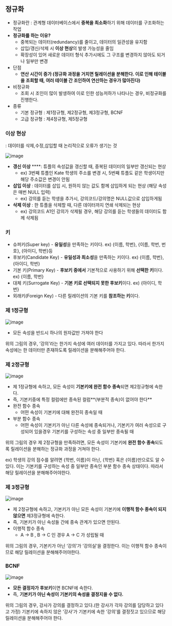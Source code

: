 ## 정규화

- 정규화란 : 관계형 데이터베이스에서 **중복을 최소화**하기 위해 데이터를 구조화하는 작업
- **정규화를 하는 이유?**
    - 중복되는 데이터(redundancy)를 줄이고, 데이터의 일관성을 유지함
    - 삽입/갱신/삭제 시 **이상 현상**의 발생 가능성을 줄임
    - 확장성이 있어 새로운 데이터 형식 추가시에도 그 구조를 변경하지 않아도 되거나 일부만 변경
- 단점
    - **연산 시간이 증가 (정규화 과정을 거치면 릴레이션을 분해한다. 이로 인해 테이블을 조회할 때, 여러 테이블 간 조인하여 연산하는 경우가 많아진다)**
- 비정규화
    - 조회 시 조인이 많이 발생하여 이로 인한 성능저하가 나타나는 경우, 비정규화를 진행한다.
- 종류
    - 기본 정규형 : 제1정규형, 제2정규형, 제3정규형, BCNF
    - 고급 정규형 : 제4정규형, 제5정규형

### 이상 현상

: 데이터를 삭제,수정,삽입할 때 논리적으로 오류가 생기는 것

![image](https://user-images.githubusercontent.com/77563814/169877443-35470094-f96f-4164-b1fe-eee293f99516.png)
- **갱신 이상**  ****: 튜플의 속성값을 갱신할 때, 중복된 데이터의 일부만 갱신되는 현상
    - ex) 3번째 튜플인 Kate 학생의 주소를 변경 시, 5번째 튜플도 같은 학생이지만 해당 주소값은 변경이 안됨
- **삽입 이상** : 데이터를 삽입 시, 원하지 않는 값도 함께 삽입하게 되는 현상 (해당 속성은 매번 NULL 입력)
    - ex) 강의를 듣는 학생을 추가시, 강의코드/강의명은 NULL값으로 삽입하게됨
- **삭제 이상** : 한 튜플을 삭제할 때, 다른 데이터까지 연쇄 삭제되는 현상
    - ex) 강의코드 A1인 강의가 삭제될 경우, 해당 강의를 듣는 학생들의 데이터도 함께 삭제됨

### 키

- 슈퍼키(Super key) - **유일성**을 만족하는 키이다. ex) {이름, 학번}, {이름, 학번, 번호}, {아이디, 학번}등
- 후보키(Candidate Key) - **유일성과 최소성**을 만족하는 키이다. ex) {이름, 학번}, {아이디, 학번}
- 기본 키(Primary Key) - **후보키 중에서** 기본적으로 사용하기 위해 **선택한 키**이다. ex) {이름, 학번}
- 대체 키(Surrogate Key) - **기본 키로 선택되지 못한 후보키**이다. ex) {아이디, 학번}
- 외래키(Foreign Key) - 다른 릴레이션의 기본 키를 **참조하는 키**이다.

### 제 1정규형


![image](https://user-images.githubusercontent.com/77563814/169877544-83a6a47c-25bc-4b06-855d-eb734867d169.png)

- 모든 속성을 반드시 하나의 원자값만 가져야 한다

위의 그림의 경우, ‘강의’라는 한가지 속성에 여러 데이터를 가지고 있다. 따라서 한가지 속성에는 한 데이터만 존재하도록 릴레이션을 분해해주어야 한다.

### 제 2정규형

![image](https://user-images.githubusercontent.com/77563814/169877573-764850fa-0e14-4ee9-b1d3-098f901ea5a2.png)


- 제 1정규형에 속하고, 모든 속성이 **기본키에 완전 함수 종속**되면 제2정규형에 속한다.
- 즉, 기본키중에 특정 컬럼에만 종속된 컬럼**(부분적 종속)이 없어야 한다**
- 완전 함수 종속
    - 어떤 속성이 기본키에 대해 완전히 종속일 때
- 부분 함수 종속
    - 어떤 속성이 기본키가 아닌 다른 속성에 종속되거나, 기본키가 여러 속성으로 구성되어 있을경우 기본키를 구성하는 속성 중 일부만 종속될 때

위의 그림의 경우 제 2정규형을 만족하려면, 모든 속성이 기본키에 **완전 함수 종속**되도록 릴레이션을 분해하는 정규화 과정을 거쳐야 한다.

ex) 학생의 강의 점수를 알려면 {학번, 이름}이 아닌, {학번} 혹은 {이름}만으로도 알 수 있다. 이는 기본키를 구성하는 속성 중 일부만 종속인 부분 함수 종속 상태이다. 따라서 해당 릴레이션을 분해해주어야한다.

### 제 3정규형

![image](https://user-images.githubusercontent.com/77563814/169877634-45a780ae-cd40-4b64-9e80-3bb42c892c41.png)


- 제 2정규형에 속하고, 기본키가 아닌 모든 속성이 기본키에 **이행적 함수 종속이 되지 않으면** 제3정규형에 속한다.
- 즉, 기본키가 아닌 속성들 간에 종속 관계가 있으면 안된다.
- 이행적 함수 종속
    - A → B , B → C 인 경우 A → C 가 성립될 때

위의 그림의 경우, 기본키가 아닌 ‘강의’가 ‘강의실’을 결정한다. 이는 이행적 함수 종속이므로 해당 릴레이션을 분해해주어야한다.

### BCNF

![image](https://user-images.githubusercontent.com/77563814/169877675-ba39c2df-8d4e-422e-af41-df6385e9b07f.png)

- **모든 결정자가 후보키**이면 BCNF에 속한다.
- 즉, ****기본키가 아닌 속성이 기본키의 속성을 결정지을 수 없다.****

위의 그림의 경우, 강사가 강의를 결정하고 있다.(한 강사가 각자 강의를 담당하고 있다고 가정) 기본키에 속하지 않은 ‘강사’가 기본키에 속한 ‘강의’를 결정짓고 있으므로 해당 릴레이션을 분해해주어야 한다.
